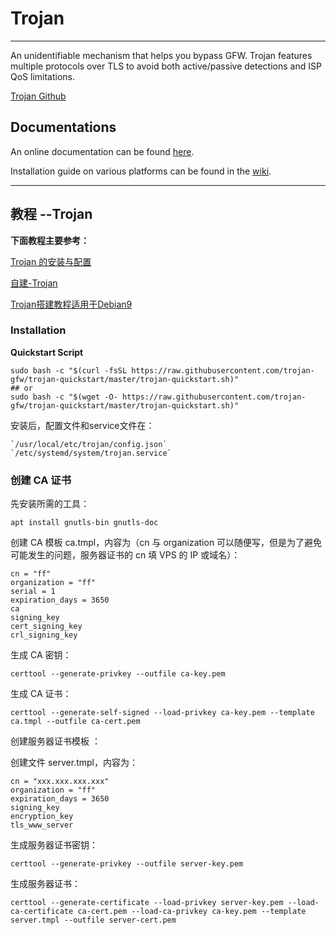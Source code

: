 # Trojan
-----

An unidentifiable mechanism that helps you bypass GFW. 
Trojan features multiple protocols over TLS to avoid both active/passive detections and ISP QoS limitations.

[Trojan Github ](https://trojan-gfw.github.io/trojan/)

## Documentations

An online documentation can be found [here](https://trojan-gfw.github.io/trojan/).

Installation guide on various platforms can be found in the [wiki](https://github.com/trojan-gfw/trojan/wiki/Binary-&-Package-Distributions).

----

## 教程 --Trojan

**下面教程主要参考：**

[Trojan 的安装与配置](https://www.oixxu.com/anti-gfw-tool-trojan-install-configuration/)

[自建-Trojan](https://trojan-tutor.github.io/2019/04/10/p41.html)

[Trojan搭建教程适用于Debian9](https://vave.men/trojan.html)

### Installation

**Quickstart Script**

```shell
sudo bash -c "$(curl -fsSL https://raw.githubusercontent.com/trojan-gfw/trojan-quickstart/master/trojan-quickstart.sh)"
## or 
sudo bash -c "$(wget -O- https://raw.githubusercontent.com/trojan-gfw/trojan-quickstart/master/trojan-quickstart.sh)"
```

安装后，配置文件和service文件在：

    `/usr/local/etc/trojan/config.json`
    `/etc/systemd/system/trojan.service`
    
### 创建 CA 证书

先安装所需的工具：

```shell
apt install gnutls-bin gnutls-doc 
```

创建 CA 模板 ca.tmpl，内容为（cn 与 organization 可以随便写，但是为了避免可能发生的问题，服务器证书的 cn 填 VPS 的 IP 或域名）：

```shell
cn = "ff"
organization = "ff"
serial = 1
expiration_days = 3650
ca
signing_key
cert_signing_key
crl_signing_key
```

生成 CA 密钥：

`certtool --generate-privkey --outfile ca-key.pem`

生成 CA 证书：

`certtool --generate-self-signed --load-privkey ca-key.pem --template ca.tmpl --outfile ca-cert.pem`

创建服务器证书模板 ：

创建文件 server.tmpl，内容为：

```shell
cn = "xxx.xxx.xxx.xxx"
organization = "ff"
expiration_days = 3650
signing_key
encryption_key
tls_www_server
```

生成服务器证书密钥：

`certtool --generate-privkey --outfile server-key.pem`

生成服务器证书：

`certtool --generate-certificate --load-privkey server-key.pem --load-ca-certificate ca-cert.pem --load-ca-privkey ca-key.pem --template server.tmpl --outfile server-cert.pem`


